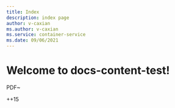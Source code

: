 ```yaml
---
title: Index
description: index page
author: v-caxian
ms.author: v-caxian
ms.service: container-service
ms.date: 09/06/2021
---
```


# Welcome to docs-content-test!

PDF~

++15
